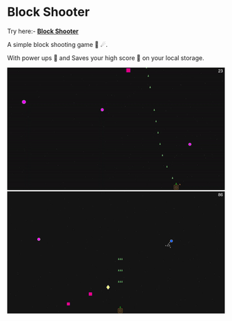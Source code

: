 # Block Shooter

Try here:- **[Block Shooter](https://theflameguy.github.io/blockShooter/)**

A simple block shooting game 🚀 ☄.<br>

With power ups 💫 and Saves your high score 💯 on your local storage.

![preview gif](https://github.com/theflameguy/blockShooter/blob/main/preview%20gif.gif)
![preview image](https://github.com/theflameguy/blockShooter/blob/main/preview.jpg)
